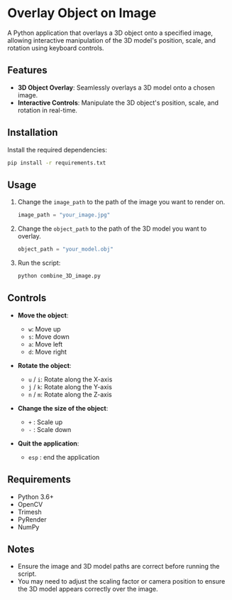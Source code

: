 # Overlay Object on Image

A Python application that overlays a 3D object onto a specified image, allowing interactive manipulation of the 3D model's position, scale, and rotation using keyboard controls.

## Features
- **3D Object Overlay**: Seamlessly overlays a 3D model onto a chosen image.
- **Interactive Controls**: Manipulate the 3D object's position, scale, and rotation in real-time.

## Installation


Install the required dependencies:
   ```bash
   pip install -r requirements.txt
   ```

## Usage

1. Change the `image_path` to the path of the image you want to render on.
   ```python
   image_path = "your_image.jpg"
   ```

2. Change the `object_path` to the path of the 3D model you want to overlay.
   ```python
   object_path = "your_model.obj"
   ```

3. Run the script:
   ```bash
   python combine_3D_image.py
   ```

## Controls
- **Move the object**:
  - `w`: Move up
  - `s`: Move down
  - `a`: Move left
  - `d`: Move right

- **Rotate the object**:
  - `u` / `i`: Rotate along the X-axis
  - `j` / `k`: Rotate along the Y-axis
  - `n` / `m`: Rotate along the Z-axis

- **Change the size of the object**:
  - `+` : Scale up
  - `-` : Scale down

- **Quit the application**:
  - `esp` : end the application

## Requirements
- Python 3.6+
- OpenCV
- Trimesh
- PyRender
- NumPy

## Notes
- Ensure the image and 3D model paths are correct before running the script.
- You may need to adjust the scaling factor or camera position to ensure the 3D model appears correctly over the image.



